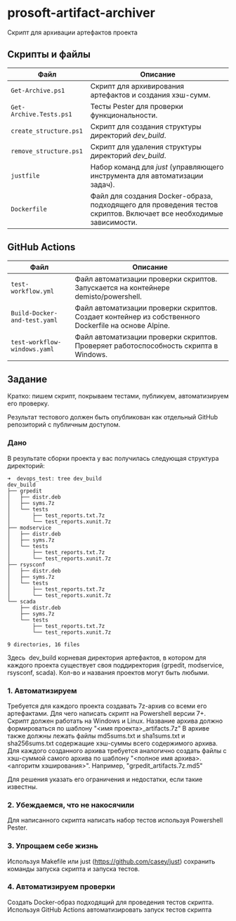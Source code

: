 # prosoft-artifact-archiver
Скрипт для архивации артефактов проекта

## Скрипты и файлы

| Файл                       | Описание                                                     |
|----------------------------|--------------------------------------------------------------|
| `Get-Archive.ps1`      | Скрипт для архивирования артефактов и создания хэш-сумм.    |
| `Get-Archive.Tests.ps1` | Тесты Pester для проверки функциональности.                 |
| `create_structure.ps1` | Скрипт для создания структуры директорий *dev_build*.       |
| `remove_structure.ps1` | Скрипт для удаления структуры директорий *dev_build*.       |
| `justfile`              | Набор команд для *just* (управляющего инструмента для автоматизации задач). |
| `Dockerfile`           | Файл для создания Docker-образа, подходящего для проведения тестов скриптов. Включает все необходимые зависимости. |

## GitHub Actions

| Файл                       | Описание                                                     |
|----------------------------|--------------------------------------------------------------|
| `test-workflow.yml` | Файл автоматизации проверки скриптов. Запускается на контейнере demisto/powershell. |
| `Build-Docker-and-test.yaml` | Файл автоматизации проверки скриптов. Создает контейнер из собственного Dockerfile на основе Alpine.|
| `test-workflow-windows.yaml` | Файл автоматизации проверки скриптов. Проверяет работоспособность скрипта в Windows. |


## Задание

Кратко: пишем скрипт, покрываем тестами, публикуем, автоматизируем его проверку.

Результат тестового должен быть опубликован как отдельный GitHub репозиторий с публичным доступом.

### Дано

В результате сборки проекта у вас получилась следующая структура директорий:

```
➜  devops_test: tree dev_build
dev_build
├── grpedit
│   ├── distr.deb
│   ├── syms.7z
│   └── tests
│       ├── test_reports.txt.7z
│       └── test_reports.xunit.7z
├── modservice
│   ├── distr.deb
│   ├── syms.7z
│   └── tests
│       ├── test_reports.txt.7z
│       └── test_reports.xunit.7z
├── rsysconf
│   ├── distr.deb
│   ├── syms.7z
│   └── tests
│       ├── test_reports.txt.7z
│       └── test_reports.xunit.7z
└── scada
    ├── distr.deb
    ├── syms.7z
    └── tests
        ├── test_reports.txt.7z
        └── test_reports.xunit.7z

9 directories, 16 files

```

Здесь  dev_build корневая директория артефактов, в котором для каждого проекта существует своя поддиректория (grpedit, modservice, rsysconf, scada). Кол-во и названия проектов могут быть любыми.

### 1. Автоматизируем

Требуется для каждого проекта создавать 7z-архив со всеми его артефактами.
Для чего написать скрипт на Powershell версии 7+. Скрипт должен работать на Windows и Linux.
Название архива должно формироваться по шаблону "<имя проекта>\_artifacts.7z"
В архиве также должны лежать файлы md5sums.txt и sha1sums.txt и sha256sums.txt содержащие хэш-суммы всего содержимого архива.
Для каждого созданного архива требуется аналогично создать файлы с хэш-суммой самого архива по шаблону "<полное имя архива>.<алгоритм хэширования>". Например, "grpedit_artifacts.7z.md5"

Для решения указать его ограничения и недостатки, если такие известны.

### 2. Убеждаемся, что не накосячили

Для написанного скрипта написать набор тестов используя Powershell Pester.

### 3. Упрощаем себе жизнь

Используя Makefile или just (https://github.com/casey/just) сохранить команды запуска скрипта и запуска тестов.

### 4. Автоматизируем проверки

Создать Docker-образ подходящий для проведения тестов скрипта. Используя GitHub Actions автоматизировать запуск тестов скрипта

